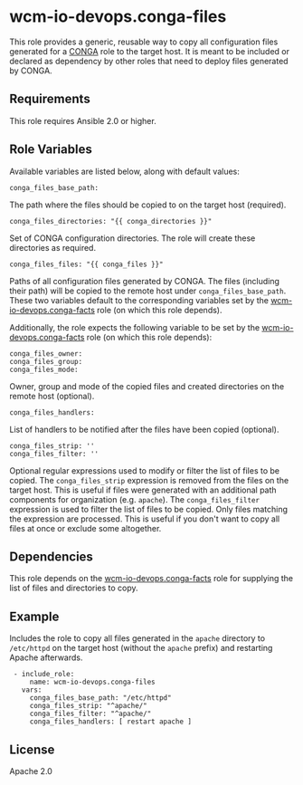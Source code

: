 # wcm-io-devops.conga-files

This role provides a generic, reusable way to copy all configuration files generated for a [CONGA](http://devops.wcm.io/conga/) role to the target host. It is meant to be included or declared as dependency by other roles that need to deploy files generated by CONGA.

## Requirements

This role requires Ansible 2.0 or higher.

## Role Variables

Available variables are listed below, along with default values:

	conga_files_base_path:

The path where the files should be copied to on the target host (required).

	conga_files_directories: "{{ conga_directories }}"

Set of CONGA configuration directories. The role will create these directories as required.

	conga_files_files: "{{ conga_files }}" 

Paths of all configuration files generated by CONGA. The files (including their path) will be copied to the remote host under `conga_files_base_path`.
These two variables default to the corresponding variables set by the [wcm-io-devops.conga-facts](https://github.com/wcm-io-devops/ansible-conga-facts) role (on which this role depends).
	
Additionally, the role expects the following variable to be set by the [wcm-io-devops.conga-facts](https://github.com/wcm-io-devops/ansible-conga-facts) role (on which this role depends):
	
	conga_files_owner:
	conga_files_group:
	conga_files_mode:

Owner, group and mode of the copied files and created directories on the remote host (optional).

	conga_files_handlers:

List of handlers to be notified after the files have been copied (optional).

	conga_files_strip: ''
	conga_files_filter: ''

Optional regular expressions used to modify or filter the list of files to be copied.
The `conga_files_strip` expression is removed from the files on the target host. This is useful if files were generated with an additional path components for organization (e.g. `apache`).
The `conga_files_filter` expression is used to filter the list of files to be copied. Only files matching the expression are processed. This is useful if you don't want to copy all files at once or exclude some altogether.

## Dependencies

This role depends on the [wcm-io-devops.conga-facts](https://github.com/wcm-io-devops/ansible-conga-facts) role for supplying the list of files and directories to copy.

## Example

Includes the role to copy all files generated in the `apache` directory to  `/etc/httpd` on the target host (without the `apache` prefix) and restarting Apache afterwards.

	 - include_role:
	     name: wcm-io-devops.conga-files
	   vars:
	     conga_files_base_path: "/etc/httpd"
	     conga_files_strip: "^apache/"
	     conga_files_filter: "^apache/"
	     conga_files_handlers: [ restart apache ]

## License

Apache 2.0
